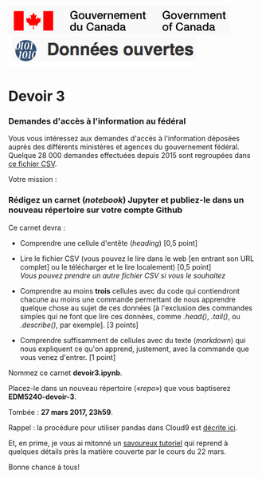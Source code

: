 
![Logo du gouvernement](gouvcanada.png)
![Logo données ouvertes](donneesouvertes.png)

# Devoir 3

### Demandes d'accès à l'information au fédéral

Vous vous intéressez aux demandes d'accès à l'information déposées auprès des différents ministères et agences du gouvernement fédéral. Quelque 28&nbsp;000 demandes effectuées depuis 2015 sont regroupées dans [ce fichier CSV](http://open.canada.ca/vl/dataset/cab4eb87-d35e-4fda-bfbb-76d6d9a58abc/resource/ce9aa05b-e288-4de9-945c-dbb4e2ffa5b7/download/ati.csv).

Votre mission&nbsp;:

### Rédigez un carnet (*notebook*) Jupyter et publiez-le dans un nouveau répertoire sur votre compte Github

Ce carnet devra&nbsp;:

* Comprendre une cellule d'entête (*heading*) [0,5 point]

* Lire le fichier CSV (vous pouvez le lire dans le web [en entrant son URL complet] ou le télécharger et le lire localement) [0,5 point]<br>
*Vous pouvez prendre un autre fichier CSV si vous le souhaitez*

* Comprendre au moins **trois** cellules avec du code qui contiendront chacune au moins une commande permettant de nous apprendre quelque chose au sujet de ces données [à l'exclusion des commandes simples qui ne font que lire ces données, comme *.head()*, *.tail()*, ou *.describe()*, par exemple]. [3 points]

* Comprendre suffisamment de cellules avec du texte (*markdown*) qui nous expliquent ce qu'on apprend, justement, avec la commande que vous venez d'entrer. [1 point]

Nommez ce carnet **devoir3.ipynb**.

Placez-le dans un nouveau répertoire (*«repo»*) que vous baptiserez **EDM5240-devoir-3**.

Tombée : **27 mars 2017, 23h59**.

Rappel : la procédure pour utiliser pandas dans Cloud9 est [décrite ici](https://gist.github.com/jhroy/628b9dfca4896571352e4f735c024583#file-pandas-sur-cloud9-md).

Et, en prime, je vous ai mitonné un [savoureux tutoriel](https://github.com/jhroy/tuto-pandas) qui reprend à quelques détails près la matière couverte par le cours du 22 mars.

Bonne chance à tous!
